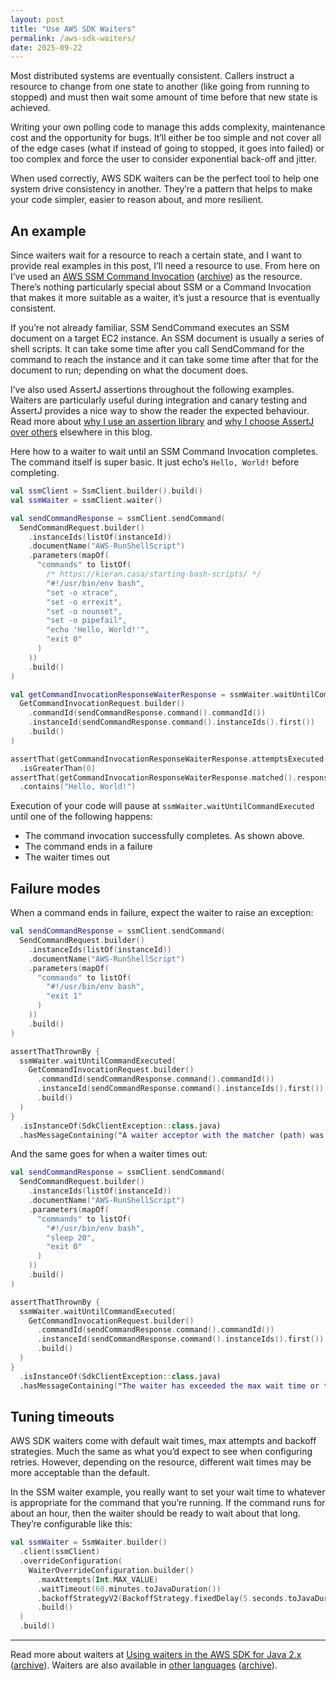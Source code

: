 ```yaml
---
layout: post
title: "Use AWS SDK Waiters"
permalink: /aws-sdk-waiters/
date: 2025-09-22
---
```


Most distributed systems are eventually consistent. Callers instruct a resource to change from one state to another (like going from running to stopped) and must then wait some amount of time before that new state is achieved. 

Writing your own polling code to manage this adds complexity, maintenance cost and the opportunity for bugs.
It’ll either be too simple and not cover all of the edge cases (what if instead of going to stopped, it goes into failed) or too complex and force the user to consider exponential back-off and jitter. 

When used correctly, AWS SDK waiters can be the perfect tool to help one system drive consistency in another.
 They’re a pattern that helps to make your code simpler, easier to reason about, and more resilient.

## An example

Since waiters wait for a resource to reach a certain state, and I want to provide real examples in this post, I’ll need a resource to use. 
From here on I’ve used an [AWS SSM Command Invocation](https://docs.aws.amazon.com/cli/latest/reference/ssm/get-command-invocation.html) ([archive](https://archive.ph/wip/lK5lU)) as the resource. 
There’s nothing particularly special about SSM or a Command Invocation that makes it more suitable as a waiter, it’s just a resource that is eventually consistent. 

If you’re not already familiar, SSM SendCommand executes an SSM document on a target EC2 instance. 
An SSM document is usually a series of shell scripts. 
It can take some time after you call SendCommand for the command to reach the instance and it can take some time after that for the document to run; depending on what the document does. 

I’ve also used AssertJ assertions throughout the following examples. 
Waiters are particularly useful during integration and canary testing and AssertJ provides a nice way to show the reader the expected behaviour. 
Read more about [why I use an assertion library](/why-use-an-assertion-library/) and [why I choose AssertJ over others](/hamcrest-vs-assertj/) elsewhere in this blog.

Here how to a waiter to wait until an SSM Command Invocation completes. 
The command itself is super basic. 
It just echo’s `Hello, World!` before completing.

```kotlin
val ssmClient = SsmClient.builder().build()
val ssmWaiter = ssmClient.waiter()

val sendCommandResponse = ssmClient.sendCommand(
  SendCommandRequest.builder()
    .instanceIds(listOf(instanceId))
    .documentName("AWS-RunShellScript")
    .parameters(mapOf(
      "commands" to listOf(
        /* https://kieran.casa/starting-bash-scripts/ */
        "#!/usr/bin/env bash",
        "set -o xtrace",
        "set -o errexit",
        "set -o nounset",
        "set -o pipefail",
        "echo 'Hello, World!'",
        "exit 0"
      )
    ))
    .build()
)

val getCommandInvocationResponseWaiterResponse = ssmWaiter.waitUntilCommandExecuted(
  GetCommandInvocationRequest.builder()
    .commandId(sendCommandResponse.command().commandId())
    .instanceId(sendCommandResponse.command().instanceIds().first())
    .build()
)

assertThat(getCommandInvocationResponseWaiterResponse.attemptsExecuted())
  .isGreaterThan(0)
assertThat(getCommandInvocationResponseWaiterResponse.matched().response().get().standardOutputContent())
  .contains("Hello, World!")
```

Execution of your code will pause at `ssmWaiter.waitUntilCommandExecuted` until one of the following happens:

- The command invocation successfully completes. As shown above.
- The command ends in a failure
- The waiter times out

## Failure modes

When a command ends in failure, expect the waiter to raise an exception:

```kotlin
val sendCommandResponse = ssmClient.sendCommand(
  SendCommandRequest.builder()
    .instanceIds(listOf(instanceId))
    .documentName("AWS-RunShellScript")
    .parameters(mapOf(
      "commands" to listOf(
        "#!/usr/bin/env bash",
        "exit 1"
      )
    ))
    .build()
)

assertThatThrownBy {
  ssmWaiter.waitUntilCommandExecuted(
    GetCommandInvocationRequest.builder()
      .commandId(sendCommandResponse.command().commandId())
      .instanceId(sendCommandResponse.command().instanceIds().first())
      .build()
  )
}
  .isInstanceOf(SdkClientException::class.java)
  .hasMessageContaining("A waiter acceptor with the matcher (path) was matched on parameter (Status=Failed) and transitioned the waiter to failure state")
```

And the same goes for when a waiter times out:

```kotlin
val sendCommandResponse = ssmClient.sendCommand(
  SendCommandRequest.builder()
    .instanceIds(listOf(instanceId))
    .documentName("AWS-RunShellScript")
    .parameters(mapOf(
      "commands" to listOf(
        "#!/usr/bin/env bash",
        "sleep 20",
        "exit 0"
      )
    ))
    .build()
)

assertThatThrownBy {
  ssmWaiter.waitUntilCommandExecuted(
    GetCommandInvocationRequest.builder()
      .commandId(sendCommandResponse.command().commandId())
      .instanceId(sendCommandResponse.command().instanceIds().first())
      .build()
  )
}
  .isInstanceOf(SdkClientException::class.java)
  .hasMessageContaining("The waiter has exceeded the max wait time or the next retry will exceed the max wait time + PT5S")
```

## Tuning timeouts

AWS SDK waiters come with default wait times, max attempts and backoff strategies. 
Much the same as what you’d expect to see when configuring retries. 
However, depending on the resource, different wait times may be more acceptable than the default. 

In the SSM waiter example, you really want to set your wait time to whatever is appropriate for the command that you’re running. 
If the command runs for about an hour, then the waiter should be ready to wait about that long. 
They’re configurable like this:

```kotlin
val ssmWaiter = SsmWaiter.builder()
  .client(ssmClient)
  .overrideConfiguration(
    WaiterOverrideConfiguration.builder()
      .maxAttempts(Int.MAX_VALUE)
      .waitTimeout(60.minutes.toJavaDuration())
      .backoffStrategyV2(BackoffStrategy.fixedDelay(5.seconds.toJavaDuration()))
      .build()
  )
  .build()
```

---

Read more about waiters at [Using waiters in the AWS SDK for Java 2.x](https://docs.aws.amazon.com/sdk-for-java/latest/developer-guide/waiters.html) ([archive](https://archive.ph//JSqRD)). Waiters are also available in [other languages](https://docs.aws.amazon.com/sdk-for-javascript/v3/developer-guide/migrate-waiters-signers.html) ([archive](https://archive.ph/t4gqv)).